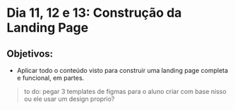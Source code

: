# Dia 11, 12 e 13: Construção da Landing Page

## Objetivos:
- Aplicar todo o conteúdo visto para construir uma landing page completa e funcional, em partes.

> to do: pegar 3 templates de figmas para o aluno criar com base nisso ou ele usar um design proprio? 
